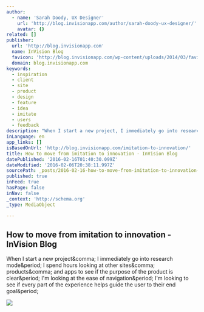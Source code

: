 ```yaml
---
author:
  - name: 'Sarah Doody, UX Designer'
    url: 'http://blog.invisionapp.com/author/sarah-doody-ux-designer/'
    avatar: {}
related: []
publisher:
  url: 'http://blog.invisionapp.com'
  name: InVision Blog
  favicon: 'http://blog.invisionapp.com/wp-content/uploads/2014/03/favicon.png'
  domain: blog.invisionapp.com
keywords:
  - inspiration
  - client
  - site
  - product
  - design
  - feature
  - idea
  - imitate
  - users
  - feedback
description: "When I start a new project, I immediately go into research mode. I spend hours looking at other sites, products, and apps to see if the purpose of the product is clear. I'm looking at the ease of navigation. I'm looking to see if every part of the experience helps guide the user to their end goal."
inLanguage: en
app_links: []
isBasedOnUrl: 'http://blog.invisionapp.com/imitation-to-innovation/'
title: How to move from imitation to innovation - InVision Blog
datePublished: '2016-02-16T01:40:30.099Z'
dateModified: '2016-02-06T20:38:11.997Z'
sourcePath: _posts/2016-02-16-how-to-move-from-imitation-to-innovation-invision-blog.md
published: true
inFeed: true
hasPage: false
inNav: false
_context: 'http://schema.org'
_type: MediaObject

---
```

<article style=""><h1>How to move from imitation to innovation - InVision Blog</h1><p>When I start a new project&amp;comma; I immediately go into research mode&amp;period; I spend hours looking at other sites&amp;comma; products&amp;comma; and apps to see if the purpose of the product is clear&amp;period; I'm looking at the ease of navigation&amp;period; I'm looking to see if every part of the experience helps guide the user to their end goal&amp;period;</p><img src="http://s3.amazonaws.com/blog.invisionapp.com/uploads/2016/01/innovate-01.jpg" /></article>